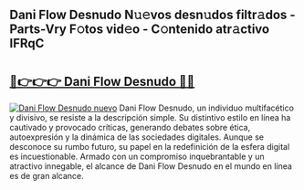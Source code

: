 ## Dani Flow Desnudo N𝚞𝚎vos desn𝚞dos filtr𝚊dos - Parts-Vry F𝚘tos vid𝚎o - C𝚘ntenido atr𝚊ctivo IFRqC

# <h2><a href="http://mb1kog.tromn.icu/?c=Dani+Flow+Desnudo">🔗👉👉👉 Dani Flow Desnudo 🔗🔗</a></h2>

[![Dani Flow Desnudo nuevo](https://i.imgur.com/pEAQMta.gif)](http://mb1kog.tromn.icu/?c=Dani+Flow+Desnudo)
Dani Flow Desnudo, un individuo multifacético y divisivo, se resiste a la descripción simple. Su distintivo estilo en línea ha cautivado y provocado críticas, generando debates sobre ética, autoexpresión y la dinámica de las sociedades digitales. Aunque se desconoce su rumbo futuro, su papel en la redefinición de la esfera digital es incuestionable. Armado con un compromiso inquebrantable y un atractivo innegable, el alcance de Dani Flow Desnudo en el mundo en línea es de gran alcance.
